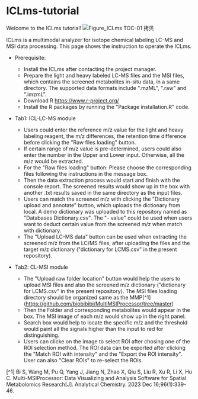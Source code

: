 # ICLms-tutorial

Welcome to the ICLms tutorial! 
![Figure_ICLms TOC-01 拷贝](https://github.com/biobibibi/ICLms-tutorial/assets/53837584/7457dccc-a6b9-4f7d-9985-cd3e088b617b)

ICLms is a multimodal analyzer for isotope chemical labeling LC-MS and MSI data processing. This page shows the instruction to operate the ICLms.

  * Prerequisite:<br />
    * Install the ICLms after contacting the project manager.
    * Prepare the light and heavy labeled LC-MS files and the MSI files, which contains the screened metabolites in-situ data, in a same directory. The supported data formats include ".mzML", ".raw" and ".imzmL".
    * Download R https://www.r-project.org/
    * Install the R packages by running the "Package installation.R" code. 

  * Tab1: ICL-LC-MS module <br />
    * Users could enter the reference m/z value for the light and heavy labeling reagent, the m/z differences, the retention time difference before clicking the "Raw files loading" button.
    * If certain range of m/z value is pre-determined, users could also enter the number in the Upper and Lower input. Otherwise, all the m/z would be extracted. 
    * For the "Raw files loading" button: Please choose the corresponding files following the instructions in the message box.
    * Then the data extraction process would start and finish with the console report. The screened results would show up in the box with another .txt results saved in the same directory as the input files.
    * Users can match the screened m/z with clicking the "Dictionary upload and annotate" button, which uploads the dictionary from local. A demo dictionary was uploaded to this repository named as "Databases Dictionary.csv". The "- value" could be used when users want to deduct certain value from the screened m/z when match with dictionary.
    * The "Upload LC-MS data" button can be used when extracting the screened m/z from the LC/MS files, after uploading the files and the target m/z dictionary ("dictionary for LCMS.csv" in the present repository). 

  * Tab2: CL-MSI module <br />
    * The "Upload raw folder location" button would help the users to upload MSI files and also the screened m/z dictionary ("dictionary for LCMS.csv" in the present repository). The MSI files loading directory should be organized same as the MMP[^1] (https://github.com/biobibibi/MultiMSIProcessor/tree/master)
    * Then the Folder and corresponding metabolites would appear in the box. The MSI image of each m/z would show up in the right panel.
    * Search box would help to locate the specific m/z and the threshold would paint all the signals higher than the input to red for distinguishing.
    * Users can clicke on the image to select ROI after chosing one of the ROI selection method. The ROI data can be exported after clicking the "Match ROI with intensity" and the "Export the ROI intensity". User can also "Clear ROIs" to re-select the ROIs.

[^1] Bi S, Wang M, Pu Q, Yang J, Jiang N, Zhao X, Qiu S, Liu R, Xu R, Li X, Hu C. Multi-MSIProcessor: Data Visualizing and Analysis Software for Spatial Metabolomics Research[J]. Analytical Chemistry. 2023 Dec 16;96(1):339-46. 
